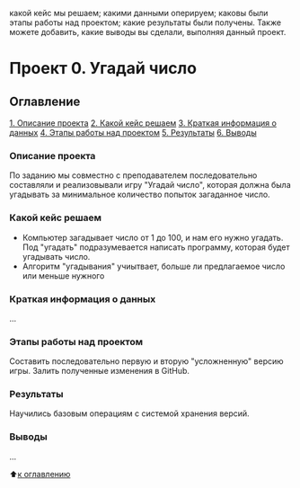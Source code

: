 какой кейс мы решаем;
какими данными оперируем;
каковы были этапы работы над проектом;
какие результаты были получены.
Также можете добавить, какие выводы вы сделали, выполняя данный проект.

# Проект 0. Угадай число

## Оглавление
[1. Описание проекта](https://github.com/nicktsvetkov/dst-154/tree/main/project_0/README.md#Описание-проекта)
[2. Какой кейс решаем](https://github.com/nicktsvetkov/dst-154/tree/main/project_0/README.md#Какой-кейс-решаем)
[3. Краткая информация о данных](https://github.com/nicktsvetkov/dst-154/tree/main/project_0/README.md#Краткая-информация-о-данных)
[4. Этапы работы над проектом](https://github.com/nicktsvetkov/dst-154/tree/main/project_0/README.md#Этапы-работы-над-проектом)
[5. Результаты](https://github.com/nicktsvetkov/dst-154/tree/main/project_0/README.md#Результаты)
[6. Выводы](https://github.com/nicktsvetkov/dst-154/tree/main/project_0/README.md#Выводы)

### Описание проекта
По заданию мы совместно с преподавателем последовательно составляли и реализовывали игру "Угадай число", которая должна была угадывать за минимальное количество попыток загаданное число.

### Какой кейс решаем
 - Компьютер загадывает число от 1 до 100, и нам его нужно угадать. Под "угадать" подразумевается написать программу, которая будет угадывать число.
  - Алгоритм "угадывания" учиытвает, больше ли предлагаемое число или меньше нужного

### Краткая информация о данных
...

### Этапы работы над проектом
Составить последовательно первую и вторую "усложненную" версию игры.
Залить полученные изменения в GitHub.

### Результаты
Научились базовым операциям с системой хранения версий.

### Выводы
...

:arrow_up:[к оглавлению](https://github.com/nicktsvetkov/dst-154/tree/main/project_0/README.md#Оглавление)